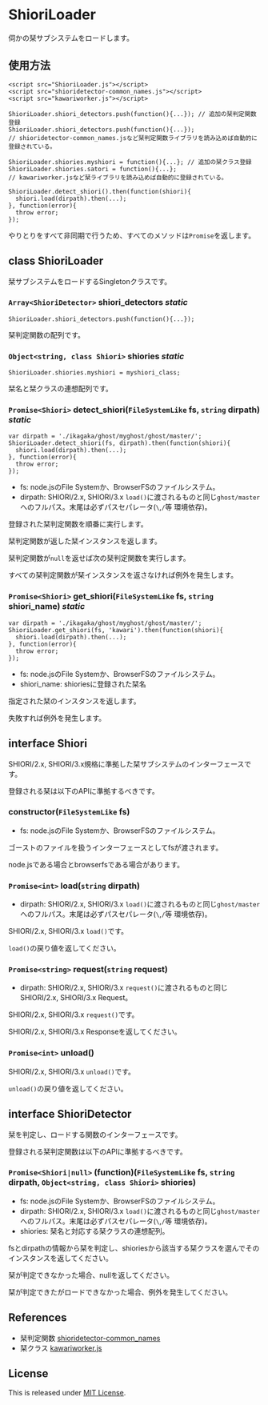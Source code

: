 # ShioriLoader

伺かの栞サブシステムをロードします。

## 使用方法

    <script src="ShioriLoader.js"></script>
    <script src="shioridetector-common_names.js"></script>
    <script src="kawariworker.js"></script>

    ShioriLoader.shiori_detectors.push(function(){...}); // 追加の栞判定関数登録
    ShioriLoader.shiori_detectors.push(function(){...});
    // shioridetector-common_names.jsなど栞判定関数ライブラリを読み込めば自動的に登録されている。
    
    ShioriLoader.shiories.myshiori = function(){...}; // 追加の栞クラス登録
    ShioriLoader.shiories.satori = function(){...};
    // kawariworker.jsなど栞ライブラリを読み込めば自動的に登録されている。
    
    ShioriLoader.detect_shiori().then(function(shiori){
      shiori.load(dirpath).then(...);
    }, function(error){
      throw error;
    });

やりとりをすべて非同期で行うため、すべてのメソッドは`Promise`を返します。

## class ShioriLoader

栞サブシステムをロードするSingletonクラスです。

### `Array<ShioriDetector>` shiori_detectors *static*

    ShioriLoader.shiori_detectors.push(function(){...});

栞判定関数の配列です。

### `Object<string, class Shiori>` shiories *static*

    ShioriLoader.shiories.myshiori = myshiori_class;

栞名と栞クラスの連想配列です。

### `Promise<Shiori>` detect_shiori(`FileSystemLike` fs, `string` dirpath) *static*

    var dirpath = './ikagaka/ghost/myghost/ghost/master/';
    ShioriLoader.detect_shiori(fs, dirpath).then(function(shiori){
      shiori.load(dirpath).then(...);
    }, function(error){
      throw error;
    });

- fs: node.jsのFile Systemか、BrowserFSのファイルシステム。
- dirpath: SHIORI/2.x, SHIORI/3.x `load()`に渡されるものと同じ`ghost/master`へのフルパス。末尾は必ずパスセパレータ(`\`,`/`等 環境依存)。

登録された栞判定関数を順番に実行します。

栞判定関数が返した栞インスタンスを返します。

栞判定関数が`null`を返せば次の栞判定関数を実行します。

すべての栞判定関数が栞インスタンスを返さなければ例外を発生します。

### `Promise<Shiori>` get_shiori(`FileSystemLike` fs, `string` shiori_name) *static*

    var dirpath = './ikagaka/ghost/myghost/ghost/master/';
    ShioriLoader.get_shiori(fs, 'kawari').then(function(shiori){
      shiori.load(dirpath).then(...);
    }, function(error){
      throw error;
    });

- fs: node.jsのFile Systemか、BrowserFSのファイルシステム。
- shiori_name: shioriesに登録された栞名

指定された栞のインスタンスを返します。

失敗すれば例外を発生します。

## interface Shiori

SHIORI/2.x, SHIORI/3.x規格に準拠した栞サブシステムのインターフェースです。

登録される栞は以下のAPIに準拠するべきです。

### constructor(`FileSystemLike` fs)

- fs: node.jsのFile Systemか、BrowserFSのファイルシステム。

ゴーストのファイルを扱うインターフェースとしてfsが渡されます。

node.jsである場合とbrowserfsである場合があります。

### `Promise<int>` load(`string` dirpath)

- dirpath: SHIORI/2.x, SHIORI/3.x `load()`に渡されるものと同じ`ghost/master`へのフルパス。末尾は必ずパスセパレータ(`\`,`/`等 環境依存)。

SHIORI/2.x, SHIORI/3.x `load()`です。

`load()`の戻り値を返してください。

### `Promise<string>` request(`string` request)

- dirpath: SHIORI/2.x, SHIORI/3.x `request()`に渡されるものと同じSHIORI/2.x, SHIORI/3.x Request。

SHIORI/2.x, SHIORI/3.x `request()`です。

SHIORI/2.x, SHIORI/3.x Responseを返してください。

### `Promise<int>` unload()

SHIORI/2.x, SHIORI/3.x `unload()`です。

`unload()`の戻り値を返してください。

## interface ShioriDetector

栞を判定し、ロードする関数のインターフェースです。

登録される栞判定関数は以下のAPIに準拠するべきです。

### `Promise<Shiori|null>` (function)(`FileSystemLike` fs, `string` dirpath, `Object<string, class Shiori>` shiories)

- fs: node.jsのFile Systemか、BrowserFSのファイルシステム。
- dirpath: SHIORI/2.x, SHIORI/3.x `load()`に渡されるものと同じ`ghost/master`へのフルパス。末尾は必ずパスセパレータ(`\`,`/`等 環境依存)。
- shiories: 栞名と対応する栞クラスの連想配列。

fsとdirpathの情報から栞を判定し、shioriesから該当する栞クラスを選んでそのインスタンスを返してください。

栞が判定できなかった場合、nullを返してください。

栞が判定できたがロードできなかった場合、例外を発生してください。

## References

- 栞判定関数 [shioridetector-common_names](https://github.com/Ikagaka/shioridetector-common_names)
- 栞クラス [kawariworker.js](https://github.com/Narazaka/kawariworker.js)

## License

This is released under [MIT License](http://narazaka.net/license/MIT?2015).
